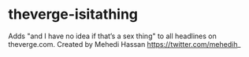 # theverge-isitathing
Adds "and I have no idea if that’s a sex thing" to all headlines on theverge.com. Created by Mehedi Hassan https://twitter.com/mehedih_
